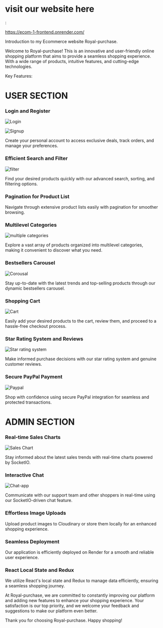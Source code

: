 <h1>visit our website here</h1>:

https://ecom-1-frontend.onrender.com/


Introduction to my Ecommerce website Royal-purchase.

Welcome to  Royal-purchase! This is an innovative and user-friendly online shopping platform that aims to provide a seamless shopping experience. With a wide range of products, intuitive features, and cutting-edge technologies.

Key Features:

<h1>USER SECTION</h1>

<h3>Login and Register </h3>


![Login](https://github.com/nsalunkhe/Ecom-1-backend/assets/101391587/314d96d7-c82f-453e-8fa1-0de0e77dad9d)


![Signup](https://github.com/nsalunkhe/Ecom-1-backend/assets/101391587/db7af840-4041-442f-a274-b6434fd358fd)


Create your personal account to access exclusive deals, track orders, and manage your preferences.


<h3>Efficient Search and Filter</h3>

![filter](https://github.com/nsalunkhe/Ecom-1-backend/assets/101391587/aa56d240-6c4e-4a1b-9a6a-37ad4111ac57)


Find your desired products quickly with our advanced search, sorting, and filtering options.


<h3>Pagination for Product List</h3>

Navigate through extensive product lists easily with pagination for smoother browsing.


<h3>Multilevel Categories</h3>

![multiple categories](https://github.com/nsalunkhe/Ecom-1-backend/assets/101391587/22cf44a2-d062-4de1-85cc-e58d51673968)


Explore a vast array of products organized into multilevel categories, making it convenient to discover what you need.


<h3>Bestsellers Carousel</h3>

![Corousal](https://github.com/nsalunkhe/Ecom-1-backend/assets/101391587/394d4a0a-400e-4ddb-a5fd-e20906dce4b9)

Stay up-to-date with the latest trends and top-selling products through our dynamic bestsellers carousel.


<h3>Shopping Cart</h3>

![Cart](https://github.com/nsalunkhe/Ecom-1-backend/assets/101391587/33427e89-92e0-49d7-bfff-a17d0b6139ac)

Easily add your desired products to the cart, review them, and proceed to a hassle-free checkout process.


<h3>Star Rating System and Reviews</h3>

![Star rating system](https://github.com/nsalunkhe/Ecom-1-backend/assets/101391587/65f3c251-99c4-4879-bcf9-2094639a7cf7)


Make informed purchase decisions with our star rating system and genuine customer reviews.


<h3>Secure PayPal Payment</h3> 

![Paypal](https://github.com/nsalunkhe/Ecom-1-backend/assets/101391587/5c7a78d8-5b8d-4b20-98e5-04b3ddf97bc0)

Shop with confidence using secure PayPal integration for seamless and protected transactions.



<h1>ADMIN SECTION</h1>


<h3>Real-time Sales Charts</h3>

![Sales Chart](https://github.com/nsalunkhe/Ecom-1-backend/assets/101391587/cf0e0acd-2e23-4d66-8e90-3c483550c7e2)

Stay informed about the latest sales trends with real-time charts powered by SocketIO.


<h3>Interactive Chat</h3>


![Chat-app](https://github.com/nsalunkhe/Ecom-1-backend/assets/101391587/8a42be8b-a508-46e2-9e9c-280f5726820e)

Communicate with our support team and other shoppers in real-time using our SocketIO-driven chat feature.


<h3>Effortless Image Uploads</h3>

Upload product images to Cloudinary or store them locally for an enhanced shopping experience.

<h3>Seamless Deployment</h3>

Our application is efficiently deployed on Render for a smooth and reliable user experience.

<h3>React Local State and Redux</h3>

We utilize React's local state and Redux to manage data efficiently, ensuring a seamless shopping journey.

At Royal-purchase, we are committed to constantly improving our platform and adding new features to enhance your shopping experience. Your satisfaction is our top priority, and we welcome your feedback and suggestions to make our platform even better.

Thank you for choosing Royal-purchase. Happy shopping!
